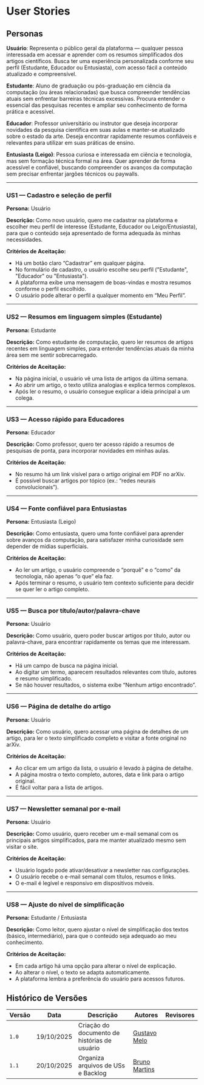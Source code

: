 # User Stories

## Personas

**Usuário**: Representa o público geral da plataforma — qualquer pessoa interessada em acessar e aprender com os resumos simplificados dos artigos científicos. Busca ter uma experiência personalizada conforme seu perfil (Estudante, Educador ou Entusiasta), com acesso fácil a conteúdo atualizado e compreensível.

**Estudante**: Aluno de graduação ou pós-graduação em ciência da computação (ou áreas relacionadas) que busca compreender tendências atuais sem enfrentar barreiras técnicas excessivas. Procura entender o essencial das pesquisas recentes e ampliar seu conhecimento de forma prática e acessível.

**Educador**: Professor universitário ou instrutor que deseja incorporar novidades da pesquisa científica em suas aulas e manter-se atualizado sobre o estado da arte. Deseja encontrar rapidamente resumos confiáveis e relevantes para utilizar em suas práticas de ensino.

**Entusiasta (Leigo)**: Pessoa curiosa e interessada em ciência e tecnologia, mas sem formação técnica formal na área. Quer aprender de forma acessível e confiável, buscando compreender os avanços da computação sem precisar enfrentar jargões técnicos ou paywalls.

---

### US1 — Cadastro e seleção de perfil

**Persona:** Usuário

**Descrição:** Como novo usuário, quero me cadastrar na plataforma e escolher meu perfil de interesse (Estudante, Educador ou Leigo/Entusiasta), para que o conteúdo seja apresentado de forma adequada às minhas necessidades.

**Critérios de Aceitação:**

* Há um botão claro “Cadastrar” em qualquer página.
* No formulário de cadastro, o usuário escolhe seu perfil ("Estudante", "Educador" ou "Entusiasta").
* A plataforma exibe uma mensagem de boas-vindas e mostra resumos conforme o perfil escolhido.
* O usuário pode alterar o perfil a qualquer momento em “Meu Perfil”.

---

### US2 — Resumos em linguagem simples (Estudante)

**Persona:** Estudante

**Descrição:** Como estudante de computação, quero ler resumos de artigos recentes em linguagem simples, para entender tendências atuais da minha área sem me sentir sobrecarregado.

**Critérios de Aceitação:**

* Na página inicial, o usuário vê uma lista de artigos da última semana.
* Ao abrir um artigo, o texto utiliza analogias e explica termos complexos.
* Após ler o resumo, o usuário consegue explicar a ideia principal a um colega.

---

### US3 — Acesso rápido para Educadores

**Persona:** Educador

**Descrição:** Como professor, quero ter acesso rápido a resumos de pesquisas de ponta, para incorporar novidades em minhas aulas.

**Critérios de Aceitação:**

* No resumo há um link visível para o artigo original em PDF no arXiv.
* É possível buscar artigos por tópico (ex.: “redes neurais convolucionais”).

---

### US4 — Fonte confiável para Entusiastas

**Persona:** Entusiasta (Leigo)

**Descrição:** Como entusiasta, quero uma fonte confiável para aprender sobre avanços da computação, para satisfazer minha curiosidade sem depender de mídias superficiais.

**Critérios de Aceitação:**

* Ao ler um artigo, o usuário compreende o “porquê” e o “como” da tecnologia, não apenas “o que” ela faz.
* Após terminar o resumo, o usuário tem contexto suficiente para decidir se quer ler o artigo completo.

---

### US5 — Busca por título/autor/palavra-chave

**Persona:** Usuário

**Descrição:** Como usuário, quero poder buscar artigos por título, autor ou palavra-chave, para encontrar rapidamente os temas que me interessam.

**Critérios de Aceitação:**

* Há um campo de busca na página inicial.
* Ao digitar um termo, aparecem resultados relevantes com título, autores e resumo simplificado.
* Se não houver resultados, o sistema exibe “Nenhum artigo encontrado”.

---

### US6 — Página de detalhe do artigo

**Persona:** Usuário

**Descrição:** Como usuário, quero acessar uma página de detalhes de um artigo, para ler o texto simplificado completo e visitar a fonte original no arXiv.

**Critérios de Aceitação:**

* Ao clicar em um artigo da lista, o usuário é levado à página de detalhe.
* A página mostra o texto completo, autores, data e link para o artigo original.
* É fácil voltar para a lista de artigos.

---

### US7 — Newsletter semanal por e-mail

**Persona:** Usuário

**Descrição:** Como usuário, quero receber um e-mail semanal com os principais artigos simplificados, para me manter atualizado mesmo sem visitar o site.

**Critérios de Aceitação:**

* Usuário logado pode ativar/desativar a newsletter nas configurações.
* O usuário recebe o e-mail semanal com títulos, resumos e links.
* O e-mail é legível e responsivo em dispositivos móveis.

---

### US8 — Ajuste do nível de simplificação

**Persona:** Estudante / Entusiasta

**Descrição:** Como leitor, quero ajustar o nível de simplificação dos textos (básico, intermediário), para que o conteúdo seja adequado ao meu conhecimento.

**Critérios de Aceitação:**

* Em cada artigo há uma opção para alterar o nível de explicação.
* Ao alterar o nível, o texto se adapta automaticamente.
* A plataforma lembra a preferência do usuário para acessos futuros.


## Histórico de Versões

| Versão | Data | Descrição | Autores | Revisores |
| --- | --- | --- | --- | --- |
| `1.0`  | 19/10/2025 | Criação do documento de histórias de usuário | [Gustavo Melo](https://github.com/gusrberto) |  |
| `1.1` | 20/10/2025 | Organiza arquivos de USs e Backlog | [Bruno Martins](https://github.com/brunomartins03) |  